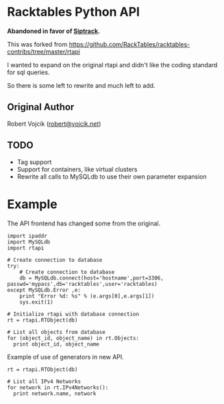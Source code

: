 # Racktables Python API

**Abandoned in favor of [Siptrack](https://github.com/sii/siptrackweb).**

This was forked from https://github.com/RackTables/racktables-contribs/tree/master/rtapi

I wanted to expand on the original rtapi and didn't like the coding standard for sql queries. 

So there is some left to rewrite and much left to add. 

## Original Author

Robert Vojcik (robert@vojcik.net)

## TODO

  * Tag support
  * Support for containers, like virtual clusters
  * Rewrite all calls to MySQLdb to use their own parameter expansion

# Example

The API frontend has changed some from the original. 

    import ipaddr
    import MySQLdb
    import rtapi

    # Create connection to database
    try:
        # Create connection to database
        db = MySQLdb.connect(host='hostname',port=3306, passwd='mypass',db='racktables',user='racktables)
    except MySQLdb.Error ,e:
        print "Error %d: %s" % (e.args[0],e.args[1])
        sys.exit(1)

    # Initialize rtapi with database connection
    rt = rtapi.RTObject(db)

    # List all objects from database
    for (object_id, object_name) in rt.Objects:
      print object_id, object_name

Example of use of generators in new API. 

    rt = rtapi.RTObject(db)

    # List all IPv4 Networks
    for network in rt.IPv4Networks():
      print network.name, network
